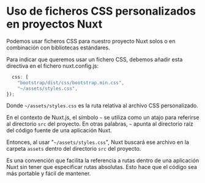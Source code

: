 # Uso de ficheros CSS personalizados en proyectos Nuxt

Podemos usar ficheros CSS para nuestro proyecto Nuxt solos o en combinación con bibliotecas estándares.

Para indicar que queremos usar un fichero CSS, debemos añadir esta directiva en el fichero nuxt.config.js:

``` js {3}
  css: [
    "bootstrap/dist/css/bootstrap.min.css",
    "~/assets/styles.css",
});
```

Donde `~/assets/styles.css` es la ruta relativa al archivo CSS personalizado.

En el contexto de Nuxt.js, el símbolo `~` se utiliza como un atajo para referirse al directorio `src` del proyecto. En otras palabras, `~` apunta al directorio raíz del código fuente de una aplicación Nuxt.

Entonces, al usar "`~/assets/styles.css`", Nuxt buscará ese archivo en la carpeta `assets` dentro del directorio `src` del proyecto.

Es una convención que facilita la referencia a rutas dentro de una aplicación Nuxt sin tener que especificar rutas absolutas. Esto hace que el código sea más portable y fácil de mantener.
